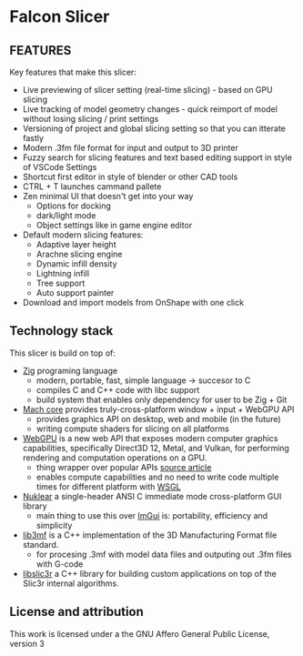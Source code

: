 # Falcon Slicer

## FEATURES

Key features that make this slicer:
- Live previewing of slicer setting (real-time slicing) - based on GPU slicing
- Live tracking of model geometry changes - quick reimport of model without losing slicing / print settings
- Versioning of project and global slicing setting so that you can itterate fastly
- Modern .3fm file format for input and output to 3D printer
- Fuzzy search for slicing features and text based editing support in style of VSCode Settings
- Shortcut first editor in style of blender or other CAD tools
- CTRL + T launches cammand pallete
- Zen minimal UI that doesn't get into your way
    - Options for docking
    - dark/light mode
    - Object settings like in game engine editor
- Default modern slicing features:
    - Adaptive layer height
    - Arachne slicing engine
    - Dynamic infill density
    - Lightning infill
    - Tree support
    - Auto support painter
- Download and import models from OnShape with one click

## Technology stack
This slicer is build on top of:
- [Zig](https://ziglang.org/) programing language 
    - modern, portable, fast, simple language -> succesor to C
    - compiles C and C++ code with libc support
    - build system that enables only dependency for user to be Zig + Git
- [Mach core](https://machengine.org/gpu/) provides truly-cross-platform window + input + WebGPU API
    - provides graphics API on desktop, web and mobile (in the future)
    - writing compute shaders for slicing on all platforms
- [WebGPU](https://www.w3.org/TR/webgpu/) is a new web API that exposes modern computer graphics capabilities, specifically Direct3D 12, Metal, and Vulkan, for performing rendering and computation operations on a GPU.
    - thing wrapper over popular APIs [source article](https://developer.chrome.com/en/docs/web-platform/webgpu/#:~:text=webgpu%20is%20a%20new%20web,graphics%20processing%20unit%20(GPU).&text=This%20goal%20is%20similar%20to,more%20advanced%20features%20of%20GPUs.)
    - enables compute capabilities and no need to write code multiple times for different platform with [WSGL](https://gpuweb.github.io/gpuweb/wgsl/)
- [Nuklear](https://github.com/Immediate-Mode-UI/Nuklear) a single-header ANSI C immediate mode cross-platform GUI library
    - main thing to use this over [ImGui](https://github.com/ocornut/imgui) is: portability, efficiency and simplicity
- [lib3mf](https://github.com/3MFConsortium/lib3mf) is a C++ implementation of the 3D Manufacturing Format file standard.
    - for procesing .3mf with model data files and outputing out .3fm files with G-code
- [libslic3r](https://slic3r.org/) a C++ library for building custom applications on top of the Slic3r internal algorithms.

## License and attribution
This work is licensed under a the GNU Affero General Public License, version 3

